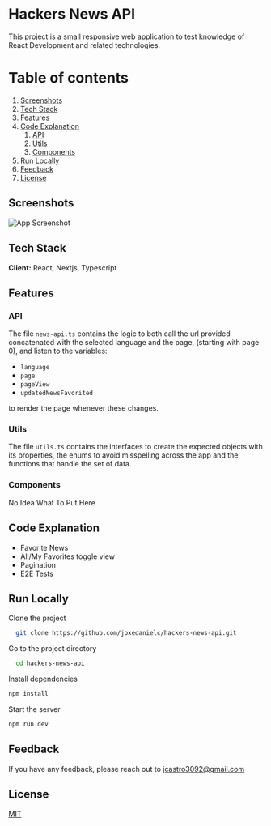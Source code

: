 # Hackers News API
This project is a small responsive web application to test knowledge of React Development and related technologies.

# Table of contents  
1. [Screenshots](https://github.com/joxedanielc/hackers-news-api#screenshots)
2. [Tech Stack](https://github.com/joxedanielc/hackers-news-api#tech-stack)  
3. [Features](https://github.com/joxedanielc/hackers-news-api#features)
4. [Code Explanation](https://github.com/joxedanielc/hackers-news-api#code-explanation)
    1. [API](https://github.com/joxedanielc/hackers-news-api#api)
    2. [Utils](https://github.com/joxedanielc/hackers-news-api#utils)
    3. [Components](https://github.com/joxedanielc/hackers-news-api#components)
5. [Run Locally](https://github.com/joxedanielc/hackers-news-api#run-locally)  
6. [Feedback](https://github.com/joxedanielc/hackers-news-api#feedback)
7. [License](https://github.com/joxedanielc/hackers-news-api#license)
## Screenshots  

![App Screenshot](https://lanecdr.org/wp-content/uploads/2019/08/placeholder.png)

## Tech Stack  

**Client:** React, Nextjs, Typescript

## Features  

### API

The file `news-api.ts` contains the logic to both call the url provided concatenated with the selected language and the page, (starting with page 0), 
and listen to the variables: 

- `language`
- `page`
- `pageView`
- `updatedNewsFavorited`

to render the page whenever these changes.

### Utils

The file `utils.ts` contains the interfaces to create the expected objects with its properties, the enums to avoid misspelling across the app and the functions that handle the set of data.

### Components

No Idea What To Put Here

## Code Explanation  

- Favorite News
- All/My Favorites toggle view
- Pagination
- E2E Tests

## Run Locally  

Clone the project  

~~~bash  
  git clone https://github.com/joxedanielc/hackers-news-api.git
~~~

Go to the project directory  

~~~bash  
  cd hackers-news-api
~~~

Install dependencies  

~~~bash  
npm install
~~~

Start the server  

~~~bash  
npm run dev
~~~

## Feedback  

If you have any feedback, please reach out to jcastro3092@gmail.com

## License  

[MIT](https://choosealicense.com/licenses/mit/)
